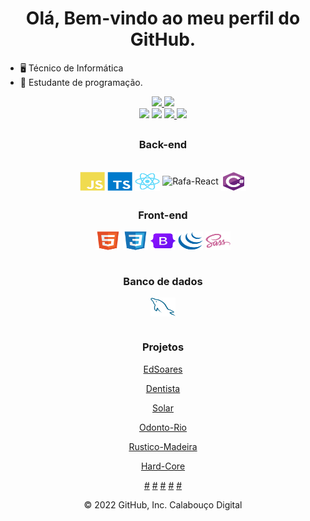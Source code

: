 <div align="center" >
  <h1>Olá, Bem-vindo ao meu perfil do GitHub. </h1>
  
</div>

- 🖥️ Técnico de Informática
- 🌱 Estudante de programação.

<div align="center">
  <a href="https://github.com/Edsoares01">
  <img height="150em" src="https://github-readme-stats.vercel.app/api?username=Edsoares01&show_icons=true&theme=dark&include_all_commits=true&count_private=true"/>
  <img height="150em" src="https://github-readme-stats.vercel.app/api/top-langs/?username=Edsoares01&layout=compact&langs_count=7&theme=dark"/>
</div>

 <!-- REDES SOCIAIS -->
 
<div align="center"> 
 <a href="https://www.linkedin.com/in/edivaldo-soares-3998b2193/" target="_blank"><img src="https://img.shields.io/badge/-LinkedIn-%230077B5?style=for-the-badge&logo=linkedin&logoColor=white" target="_blank"></a> 
  <a href="https://www.instagram.com/edsoares__/" target="_blank"><img src="https://img.shields.io/badge/-Instagram-%23E4405F?style=for-the-badge&logo=instagram&logoColor=white" target="_blank"></a>
  <a href = "mailto:contatoedivaldosoares2015.1@gmail.com"><img src="https://img.shields.io/badge/-Gmail-%23333?style=for-the-badge&logo=gmail&logoColor=white" target="_blank">
  </a><a href="https://www.youtube.com/channel/UC_-uuuZbY0AAt9CViNzvc-Q" target="_blank"><img src="https://img.shields.io/badge/YouTube-FF0000?style=for-the-badge&logo=youtube&logoColor=white" target="_blank"></a> 
 
 
</div>

  
  ##


<div align='center'>
    
<h3> Back-end </h3>

<div style="display: inline_block"></br>
  <img align="center" alt="Rafa-Js" height="30" width="40" src="https://raw.githubusercontent.com/devicons/devicon/master/icons/javascript/javascript-plain.svg">
  <img align="center" alt="Rafa-Ts" height="30" width="40" src="https://raw.githubusercontent.com/devicons/devicon/master/icons/typescript/typescript-plain.svg">
  <img align="center" alt="Rafa-React" height="30" width="40" src="https://raw.githubusercontent.com/devicons/devicon/master/icons/react/react-original.svg">
 
  <img align="center" alt="Rafa-React" height="30" width="40" src="https://cdn.jsdelivr.net/gh/devicons/devicon/icons/adonisjs/adonisjs-original.svg">
          
  
  <img align="center" alt="Rafa-Csharp" height="30" width="40" src="https://raw.githubusercontent.com/devicons/devicon/master/icons/csharp/csharp-original.svg">
</div>



 ##


<div align='center'>
    
<h3> Front-end </h3>

<img align="center" alt="HTML" height="30" width="40" src="https://raw.githubusercontent.com/devicons/devicon/master/icons/html5/html5-original.svg ">

<img align="center" alt="CSS" height="30" width="40" src="https://raw.githubusercontent.com/devicons/devicon/master/icons/css3/css3-original.svg ">  
 
<img align="center" alt="CSS" height="30" width="40" src="https://raw.githubusercontent.com/devicons/devicon/master/icons/bootstrap/bootstrap-original.svg ">  

<img align="center" alt="CSS" height="30" width="40" src="https://raw.githubusercontent.com/devicons/devicon/master/icons/jquery/jquery-original.svg ">

<img align="center" alt="sass" height="30" width="40" src="https://raw.githubusercontent.com/devicons/devicon/9f4f5cdb393299a81125eb5127929ea7bfe42889/icons/sass/sass-original.svg ">


  #
  
  <h3>Banco de dados</h3>
<img align="center" alt="sql" height="30" width="40" src="https://raw.githubusercontent.com/devicons/devicon/9f4f5cdb393299a81125eb5127929ea7bfe42889/icons/mysql/mysql-plain.svg "><h3>
  
#
  
  <h3> Projetos </h3>
  
  
[ EdSoares ](http://edsoares.great-site.net/)
  
[ Dentista ](http://edsoares.great-site.net/dentista/?i=1)

[ Solar ](http://edsoares.great-site.net/solar/)
 
[Odonto-Rio](https://edsoares01.github.io/Odonto-Rio/)

[Rustico-Madeira](http://edsoares.great-site.net/Rustico-Madeira/)

[Hard-Core](https://edsoares01.github.io/Hard-Core/)

[#](https://pages.github.com/?(null))
[#](https://pages.github.com/?(null))
[#](https://pages.github.com/?(null))
[#](https://pages.github.com/?(null))
[#](https://pages.github.com/?(null))



 
</div>
© 2022 GitHub, Inc.
Calabouço 
Digital
